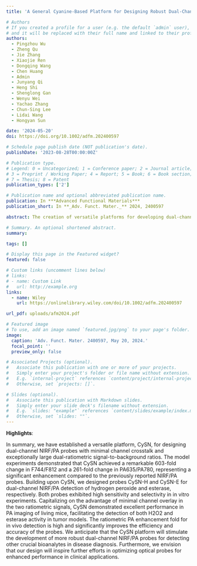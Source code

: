 ```yaml
---
title: 'A General Cyanine-Based Platform for Designing Robust Dual-Channel Near-Infrared Fluorescent and Photoacoustic Probes'

# Authors
# If you created a profile for a user (e.g. the default `admin` user), write the username (folder name) here
# and it will be replaced with their full name and linked to their profile.
authors:
  - Pingzhou Wu
  - Zheng Qu
  - Jie Zhang
  - Xiaojie Ren
  - Dongqing Wang
  - Chen Huang
  - Admin
  - Junyang Qi
  - Heng Shi
  - Shenglong Gan
  - Wenyu Wei
  - Yachao Zhang
  - Chun-Sing Lee
  - Lidai Wang
  - Hongyan Sun

date: '2024-05-20'
doi: https://doi.org/10.1002/adfm.202400597

# Schedule page publish date (NOT publication's date).
publishDate: '2023-08-28T00:00:00Z'

# Publication type.
# Legend: 0 = Uncategorized; 1 = Conference paper; 2 = Journal article;
# 3 = Preprint / Working Paper; 4 = Report; 5 = Book; 6 = Book section;
# 7 = Thesis; 8 = Patent
publication_types: ['2']

# Publication name and optional abbreviated publication name.
publication: In ***Advanced Functional Materials***
publication_short: In **_Adv. Funct. Mater._** 2024, 2400597

abstract: The creation of versatile platforms for developing dual-channel near-infrared fluorescent (NIRF) and photoacoustic (PA) probes, especially those engineered to minimize channel crosstalk, is crucial for precise biomarker detection. However, such platforms remain scarce. To bridge this gap, this study introduces an innovative cyanine-based platform, CySN. The CySN platform showcases remarkable wavelength-shifting properties, including large fluorescent modality shift (68 nm) and PA modality shift (145 nm) after the decaging reaction. These substantial changes lead to an exceptionally high ratiometric NIRF change of 603-fold and ratiometric PA change of 261-fold. Leveraging the CySN platform, dual-channel NIRF/PA probes have been successfully developed for detecting both small molecule biomarker (H2O2) and enzyme biomarker (esterase). These probes demonstrate the ability to detect their targets through dual-channel NIRF/PA detection with high sensitivity and selectivity in vitro. Furthermore, the probes effectively harness NIRF signals to image target analytes in living cells. Notably, the probes demonstrate the capability to accurately diagnose tumors by detecting tumor markers (H2O2 and esterase), revealing a 3.6 to 7-fold ratiometric PA enhancement over normal tissue. Therefore, the CySN platform holds the potential to further advance the development of dual-channel NIRF/PA probes for biomolecule detection in disease diagnosis.

# Summary. An optional shortened abstract.
summary:  

tags: []

# Display this page in the Featured widget?
featured: false

# Custom links (uncomment lines below)
# links:
# - name: Custom Link
#   url: http://example.org 
links:
  - name: Wiley
    url: https://onlinelibrary.wiley.com/doi/10.1002/adfm.202400597

url_pdf: uploads/afm2024.pdf

# Featured image
# To use, add an image named `featured.jpg/png` to your page's folder.
image:
  caption: 'Adv. Funct. Mater. 2400597, May 20, 2024.'
  focal_point: ''
  preview_only: false

# Associated Projects (optional).
#   Associate this publication with one or more of your projects.
#   Simply enter your project's folder or file name without extension.
#   E.g. `internal-project` references `content/project/internal-project/index.md`.
#   Otherwise, set `projects: []`.

# Slides (optional).
#   Associate this publication with Markdown slides.
#   Simply enter your slide deck's filename without extension.
#   E.g. `slides: "example"` references `content/slides/example/index.md`.
#   Otherwise, set `slides: ""`.
---
```

**Highlights**:

In summary, we have established a versatile platform, CySN, for designing dual-channel NIRF/PA probes with minimal channel crosstalk and exceptionally large dual-ratiometric signal-to-background ratios. The model experiments demonstrated that CySN achieved a remarkable 603-fold change in F744/F812 and a 261-fold change in PA635/PA780, representing a significant enhancement compared to the previously reported NIRF/PA probes. Building upon CySN, we designed probes CySN-H and CySN-E for dual-channel NIRF/PA detection of hydrogen peroxide and esterase, respectively. Both probes exhibited high sensitivity and selectivity in in vitro experiments. Capitalizing on the advantage of minimal channel overlay in the two ratiometric signals, CySN demonstrated excellent performance in PA imaging of living mice, facilitating the detection of both H2O2 and esterase activity in tumor models. The ratiometric PA enhancement fold for in vivo detection is high and significantly improves the efficiency and accuracy of the probes. We anticipate that the CySN platform will stimulate the development of more robust dual-channel NIRF/PA probes for detecting other crucial bioanalytes in disease diagnosis. Furthermore, we envision that our design will inspire further efforts in optimizing optical probes for enhanced performance in clinical applications.
